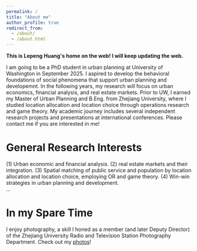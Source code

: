 ```yaml
---
permalink: /
title: "About me"
author_profile: true
redirect_from: 
  - /about/
  - /about.html
---
```


**This is Lepeng Huang's home on the web! I will keep updating the web.**

I am going to be a PhD student in urban planning at University of Washington in September 2025. I aspired to develop the behavioral foundations of social phenomena that support urban planning and developemnt. In the following years, my research will focus on urban economics, financial analysis, and real estate markets. 
Prior to UW, I earned my Master of Urban Planning and B.Eng. from Zhejiang University, where I studied location allocation and location choice through operations research and game theory.
My academic journey includes several independent research projects and presentations at international conferences. Please contact me if you are interested in me!

General Research Interests
======
(1) Urban economic and financial analysis.
(2) real estate markets and their integration.
(3) Spatial matching of public service and population by location allocation and location choice, employing OR and game theory.
(4) Win-win strategies in urban planning and development.  
...

In my Spare Time
======
I enjoy photography, a skill I honed as a member (and later Deputy Director) of the Zhejiang University Radio and Television Station Photography Department. Check out my [photos](https://hlpgallery.mysxl.cn/)!

